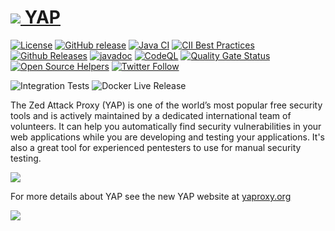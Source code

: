 # [![](https://raw.githubusercontent.com/wiki/yaproxy/yaproxy/images/yap32x32.png) YAP](https://www.yaproxy.org)
[![License](https://img.shields.io/badge/license-Apache%202-4EB1BA.svg)](https://www.apache.org/licenses/LICENSE-2.0.html)
[![GitHub release](https://img.shields.io/github/release/yaproxy/yaproxy.svg)](https://www.yaproxy.org/download/)
[![Java CI](https://github.com/yaproxy/yaproxy/actions/workflows/ci.yml/badge.svg)](https://github.com/yaproxy/yaproxy/actions/workflows/ci.yml)
[![CII Best Practices](https://bestpractices.coreinfrastructure.org/projects/24/badge)](https://bestpractices.coreinfrastructure.org/projects/24)
[![Github Releases](https://img.shields.io/github/downloads/yaproxy/yaproxy/latest/total.svg?maxAge=2592000)](https://yapbot.github.io/yap-mgmt-scripts/downloads.html)
[![javadoc](https://javadoc.io/badge2/org.yaproxy/yap/javadoc.svg)](https://javadoc.io/doc/org.yaproxy/yap)
[![CodeQL](https://github.com/yaproxy/yaproxy/actions/workflows/codeql.yml/badge.svg)](https://github.com/yaproxy/yaproxy/actions/workflows/codeql.yml)
[![Quality Gate Status](https://sonarcloud.io/api/project_badges/measure?project=yaproxy_yaproxy&metric=alert_status)](https://sonarcloud.io/dashboard?id=yaproxy_yaproxy)
[![Open Source Helpers](https://www.codetriage.com/yaproxy/yaproxy/badges/users.svg)](https://www.codetriage.com/yaproxy/yaproxy)
[![Twitter Follow](https://img.shields.io/twitter/follow/yaproxy.svg?style=social&label=Follow&maxAge=2592000)](https://twitter.com/yaproxy)

![Integration Tests](https://github.com/yaproxy/yaproxy/actions/workflows/run-integration-tests.yml/badge.svg)
![Docker Live Release](https://github.com/yaproxy/yaproxy/actions/workflows/release-live-docker.yml/badge.svg)

The Zed Attack Proxy (YAP) is one of the world’s most popular free security tools and is actively maintained by a dedicated international team of volunteers. It can help you automatically find security vulnerabilities in your web applications while you are developing and testing your applications. It's also a great tool for experienced pentesters to use for manual security testing.


[![](https://raw.githubusercontent.com/wiki/yaproxy/yaproxy/images/YAP-Download.png)](https://www.yaproxy.org/download/)

For more details about YAP see the new YAP website at [yaproxy.org](https://www.yaproxy.org/)

[![](https://raw.githubusercontent.com/wiki/yaproxy/yaproxy/images/yap-website.png)](https://www.yaproxy.org/)
